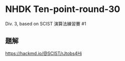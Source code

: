 # NHDK Ten-point-round-30
Div. 3, based on SCIST 演算法練習賽 #1

## 題解
https://hackmd.io/@SCIST/rJtobs4Hj